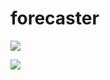 # forecaster

<a href="https://codeclimate.com/github/modernmaster/forecaster/maintainability"><img src="https://api.codeclimate.com/v1/badges/28974b4b3d6dc331686b/maintainability" /></a>

<a href="https://codeclimate.com/github/modernmaster/forecaster/test_coverage"><img src="https://api.codeclimate.com/v1/badges/28974b4b3d6dc331686b/test_coverage" /></a>
